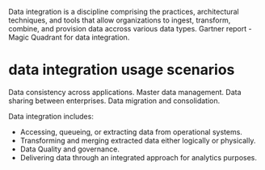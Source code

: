 Data integration is a discipline comprising the practices, architectural techniques, and tools that allow organizations to ingest, transform, combine, and provision data accross various data types. Gartner report -Magic Quadrant for data integration.

# data integration usage scenarios

Data consistency across applications.
Master data management.
Data sharing between enterprises.
Data migration and consolidation.

Data integration includes:
- Accessing, queueing, or extracting data from operational systems.
- Transforming and merging extracted data either logically or physically.
- Data Quality and governance.
- Delivering data through an integrated approach for analytics purposes.

